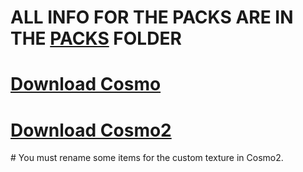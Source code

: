 # ALL INFO FOR THE PACKS ARE IN THE [PACKS](https://github.com/Thing34872/minecraft-texture-pack/tree/main/packs#readme) FOLDER
<div>
<h1 style="align: center;"><a href="https://github.com/Thing34872/minecraft-texture-pack/raw/main/packs/Cosmo.zip">Download Cosmo</a></h1>
<h1 style="align: center;"><a href="https://github.com/Thing34872/minecraft-texture-pack/raw/main/packs/Cosmo2.zip">Download Cosmo2</a></h1>
</div> 
# You must rename some items for the custom texture in Cosmo2.
